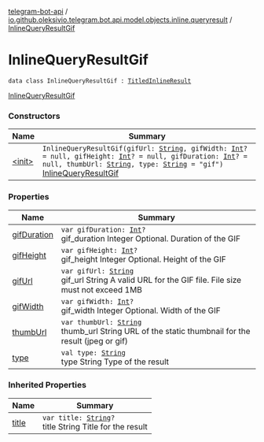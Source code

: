 [telegram-bot-api](../../index.md) / [io.github.oleksivio.telegram.bot.api.model.objects.inline.queryresult](../index.md) / [InlineQueryResultGif](./index.md)

# InlineQueryResultGif

`data class InlineQueryResultGif : `[`TitledInlineResult`](../-titled-inline-result/index.md)

[InlineQueryResultGif](https://core.telegram.org/bots/api/#inlinequeryresultgif)

### Constructors

| Name | Summary |
|---|---|
| [&lt;init&gt;](-init-.md) | `InlineQueryResultGif(gifUrl: `[`String`](https://kotlinlang.org/api/latest/jvm/stdlib/kotlin/-string/index.html)`, gifWidth: `[`Int`](https://kotlinlang.org/api/latest/jvm/stdlib/kotlin/-int/index.html)`? = null, gifHeight: `[`Int`](https://kotlinlang.org/api/latest/jvm/stdlib/kotlin/-int/index.html)`? = null, gifDuration: `[`Int`](https://kotlinlang.org/api/latest/jvm/stdlib/kotlin/-int/index.html)`? = null, thumbUrl: `[`String`](https://kotlinlang.org/api/latest/jvm/stdlib/kotlin/-string/index.html)`, type: `[`String`](https://kotlinlang.org/api/latest/jvm/stdlib/kotlin/-string/index.html)` = "gif")`<br>[InlineQueryResultGif](https://core.telegram.org/bots/api/#inlinequeryresultgif) |

### Properties

| Name | Summary |
|---|---|
| [gifDuration](gif-duration.md) | `var gifDuration: `[`Int`](https://kotlinlang.org/api/latest/jvm/stdlib/kotlin/-int/index.html)`?`<br>gif_duration Integer Optional. Duration of the GIF |
| [gifHeight](gif-height.md) | `var gifHeight: `[`Int`](https://kotlinlang.org/api/latest/jvm/stdlib/kotlin/-int/index.html)`?`<br>gif_height Integer Optional. Height of the GIF |
| [gifUrl](gif-url.md) | `var gifUrl: `[`String`](https://kotlinlang.org/api/latest/jvm/stdlib/kotlin/-string/index.html)<br>gif_url String A valid URL for the GIF file. File size must not exceed 1MB |
| [gifWidth](gif-width.md) | `var gifWidth: `[`Int`](https://kotlinlang.org/api/latest/jvm/stdlib/kotlin/-int/index.html)`?`<br>gif_width Integer Optional. Width of the GIF |
| [thumbUrl](thumb-url.md) | `var thumbUrl: `[`String`](https://kotlinlang.org/api/latest/jvm/stdlib/kotlin/-string/index.html)<br>thumb_url String URL of the static thumbnail for the result (jpeg or gif) |
| [type](type.md) | `val type: `[`String`](https://kotlinlang.org/api/latest/jvm/stdlib/kotlin/-string/index.html)<br>type String Type of the result |

### Inherited Properties

| Name | Summary |
|---|---|
| [title](../-titled-inline-result/title.md) | `var title: `[`String`](https://kotlinlang.org/api/latest/jvm/stdlib/kotlin/-string/index.html)`?`<br>title String Title for the result |
